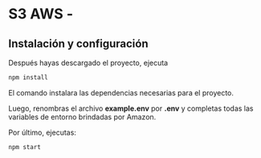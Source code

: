 # S3 AWS - 



## Instalación y configuración

Después hayas descargado el proyecto, ejecuta

```bash
npm install
```
El comando instalara las dependencias necesarias para el proyecto.

Luego, renombras el archivo **example.env** por **.env** y completas todas las variables de entorno brindadas por Amazon.

Por último, ejecutas:
 
```bash
npm start
```